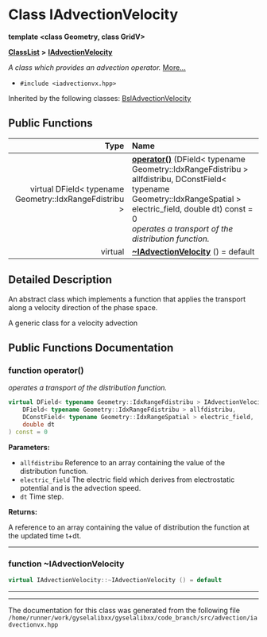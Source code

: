 

# Class IAdvectionVelocity

**template &lt;class Geometry, class GridV&gt;**



[**ClassList**](annotated.md) **>** [**IAdvectionVelocity**](classIAdvectionVelocity.md)



_A class which provides an advection operator._ [More...](#detailed-description)

* `#include <iadvectionvx.hpp>`





Inherited by the following classes: [BslAdvectionVelocity](classBslAdvectionVelocity.md)
































## Public Functions

| Type | Name |
| ---: | :--- |
| virtual DField&lt; typename Geometry::IdxRangeFdistribu &gt; | [**operator()**](#function-operator) (DField&lt; typename Geometry::IdxRangeFdistribu &gt; allfdistribu, DConstField&lt; typename Geometry::IdxRangeSpatial &gt; electric\_field, double dt) const = 0<br>_operates a transport of the distribution function._  |
| virtual  | [**~IAdvectionVelocity**](#function-iadvectionvelocity) () = default<br> |




























## Detailed Description


An abstract class which implements a function that applies the transport along a velocity direction of the phase space.


A generic class for a velocity advection 


    
## Public Functions Documentation




### function operator() 

_operates a transport of the distribution function._ 
```C++
virtual DField< typename Geometry::IdxRangeFdistribu > IAdvectionVelocity::operator() (
    DField< typename Geometry::IdxRangeFdistribu > allfdistribu,
    DConstField< typename Geometry::IdxRangeSpatial > electric_field,
    double dt
) const = 0
```





**Parameters:**


* `allfdistribu` Reference to an array containing the value of the distribution function. 
* `electric_field` The electric field which derives from electrostatic potential and is the advection speed. 
* `dt` Time step.



**Returns:**

A reference to an array containing the value of distribution the function at the updated time t+dt. 





        

<hr>



### function ~IAdvectionVelocity 

```C++
virtual IAdvectionVelocity::~IAdvectionVelocity () = default
```




<hr>

------------------------------
The documentation for this class was generated from the following file `/home/runner/work/gyselalibxx/gyselalibxx/code_branch/src/advection/iadvectionvx.hpp`

